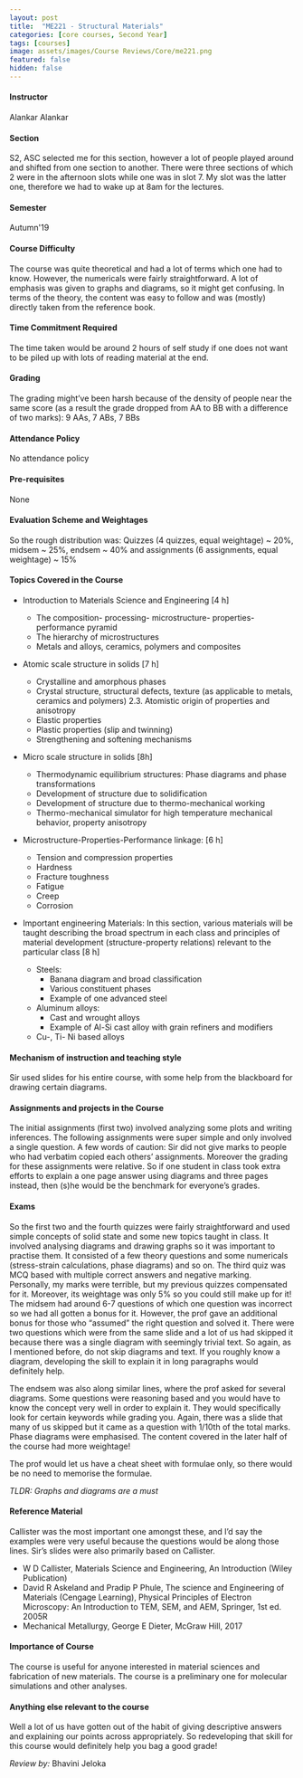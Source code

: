 ```yaml
---
layout: post
title:  "ME221 - Structural Materials"
categories: [core courses, Second Year]
tags: [courses]
image: assets/images/Course Reviews/Core/me221.png
featured: false
hidden: false
---
```


#### Instructor
Alankar Alankar

#### Section
S2, ASC selected me for this section, however a lot of people played around and shifted from one section to another. There were three sections of which 2 were in the afternoon slots while one was in slot 7. My slot was the latter one, therefore we had to wake up at 8am for the lectures.	

#### Semester
Autumn'19

#### Course Difficulty
The course was quite theoretical and had a lot of terms which one had to know. However, the numericals were fairly straightforward. A lot of emphasis was given to graphs and diagrams, so it might get confusing. In terms of the theory, the content was easy to follow and was (mostly) directly taken from the reference book.

#### Time Commitment Required
The time taken would be around 2 hours of self study if one does not want to be piled up with lots of reading material at the end. 

#### Grading
The grading might’ve been harsh because of the density of people near the same score (as a result the grade dropped from AA to BB with a difference of two marks): 9 AAs, 7 ABs, 7 BBs 

#### Attendance Policy
No attendance policy 	

#### Pre-requisites
None

#### Evaluation Scheme and Weightages
So the rough distribution was:
Quizzes (4 quizzes, equal weightage) ~ 20%, midsem ~ 25%, endsem ~ 40% and assignments (6 assignments, equal weightage) ~ 15%

#### Topics Covered in the Course

* Introduction to Materials Science and Engineering [4 h]
	* The composition- processing- microstructure- properties- performance pyramid
	* The hierarchy of microstructures
	* Metals and alloys, ceramics, polymers and composites

* Atomic scale structure in solids [7 h]
	* Crystalline and amorphous phases
	* Crystal structure, structural defects, texture (as applicable to metals, ceramics and polymers) 2.3. Atomistic origin of properties and anisotropy
	* Elastic properties
	* Plastic properties (slip and twinning)
	* Strengthening and softening mechanisms
 						
* Micro scale structure in solids [8h]
	* Thermodynamic equilibrium structures: Phase diagrams and phase transformations
	* Development of structure due to solidification
	* Development of structure due to thermo-mechanical working
	* Thermo-mechanical simulator for high temperature mechanical behavior, property anisotropy
 						
* Microstructure-Properties-Performance linkage: [6 h] 
	* Tension and compression properties
	* Hardness
	* Fracture toughness
	* Fatigue 
	* Creep
	* Corrosion
 						
* Important engineering Materials: In this section, various materials will be taught describing the broad spectrum in each class and principles of material development (structure-property relations) relevant to the particular class [8 h]
	* Steels:
		* Banana diagram and broad classification 
		* Various constituent phases 
		* Example of one advanced steel
	* Aluminum alloys:
		* Cast and wrought alloys
		* Example of Al-Si cast alloy with grain refiners and modifiers
	* Cu-, Ti- Ni based alloys 

#### Mechanism of instruction and teaching style
Sir used slides for his entire course, with some help from the blackboard for drawing certain diagrams.

#### Assignments and projects in the Course
The initial assignments (first two) involved analyzing some plots and writing inferences. The following assignments were super simple and only involved a single question. A few words of caution: Sir did not give marks to people who had verbatim copied each others’ assignments. Moreover the grading for these assignments were relative. So if one student in class took extra efforts to explain a one page answer using diagrams and three pages instead, then (s)he would be the benchmark for everyone’s grades.

#### Exams
So the first two and the fourth quizzes were fairly straightforward and used simple concepts of solid state and some new topics taught in class. It involved analysing diagrams and drawing graphs so it was important to practise them. It consisted of a few theory questions and some numericals (stress-strain calculations, phase diagrams) and so on. The third quiz was MCQ based with multiple correct answers and negative marking. Personally, my marks were terrible, but my previous quizzes compensated for it. Moreover, its weightage was only 5% so you could still make up for it!
The midsem had around 6-7 questions of which one question was incorrect so we had all gotten a bonus for it. However, the prof gave an additional bonus for those who “assumed” the right question and solved it. There were two questions which were from the same slide and a lot of us had skipped it because there was a single diagram with seemingly trivial text. So again, as I mentioned before, do not skip diagrams and text. If you roughly know a diagram, developing the skill to explain it in long paragraphs would definitely help.

The endsem was also along similar lines, where the prof asked for several diagrams. Some questions were reasoning based and you would have to know the concept very well in order to explain it. They would specifically look for certain keywords while grading you. Again, there was a slide that many of us skipped but it came as a question with 1/10th of the total marks. Phase diagrams were emphasised. The content covered in the later half of the course had more weightage!

The prof would let us have a cheat sheet with formulae only, so there would be no need to memorise the formulae.

*TLDR: Graphs and diagrams are a must*

#### Reference Material
Callister was the most important one amongst these, and I’d say the examples were very useful because the questions would be along those lines. Sir’s slides were also primarily based on Callister.
* W D Callister, Materials Science and Engineering, An Introduction (Wiley Publication)
* David R Askeland and Pradip P Phule, The science and Engineering of Materials (Cengage Learning), Physical Principles of Electron Microscopy: An Introduction to TEM, SEM, and AEM, Springer, 1st ed. 2005R
* Mechanical Metallurgy, George E Dieter, McGraw Hill, 2017	

#### Importance of Course
The course is useful for anyone interested in material sciences and fabrication of new materials. The course is a preliminary one for molecular simulations and other analyses.

#### Anything else relevant to the course
Well a lot of us have gotten out of the habit of giving descriptive answers and explaining our points across appropriately. So redeveloping that skill for this course would definitely help you bag a good grade!

*Review by:* Bhavini Jeloka

